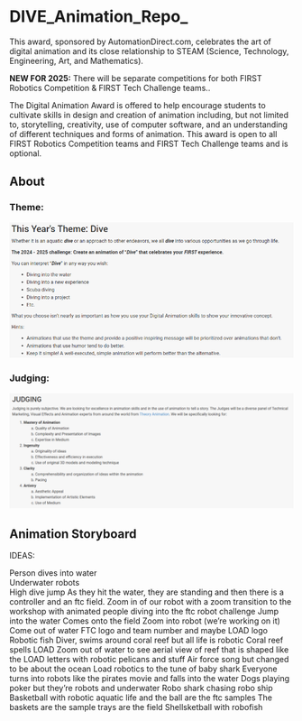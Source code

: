 # DIVE_Animation_Repo_

This award, sponsored by AutomationDirect.com, celebrates the art of digital animation and its close relationship to STEAM (Science, Technology, Engineering, Art, and Mathematics).

**NEW FOR 2025:** There will be separate competitions for both FIRST Robotics Competition & FIRST Tech Challenge teams..



The Digital Animation Award is offered to help encourage students to cultivate skills in design and creation of animation including, but not limited to, storytelling, creativity, use of computer software, and an understanding of different techniques and forms of animation. This award is open to all FIRST Robotics Competition teams and FIRST Tech Challenge teams and is optional.

## About

### Theme:

![Dive animation theme](Dive_Theme.png)

### Judging:

![Dive animation theme](Dive_Judging.png)



## Animation Storyboard

  IDEAS:

Person dives into water<br/>
Underwater robots<br/>
High dive jump
As they hit the water, they are standing and then there is a controller and an ftc field.
Zoom in of our robot with a zoom transition to the workshop with animated people diving into the ftc robot challenge
Jump into the water
Comes onto the field
Zoom into robot (we’re working on it)
Come out of water
FTC logo and team number and maybe LOAD logo
Robotic fish
Diver, swims around coral reef but all life is robotic
Coral reef spells LOAD
Zoom out of water to see aerial view of reef that is shaped like the LOAD letters with robotic pelicans and stuff
Air force song but changed to be about the ocean
Load robotics to the tune of baby shark
Everyone turns into robots like the pirates movie and falls into the water
Dogs playing poker but they’re robots and underwater
Robo shark chasing robo ship
Basketball with robotic aquatic life and the ball are the ftc samples
The baskets are the sample trays are the field
Shellsketball with robofish






